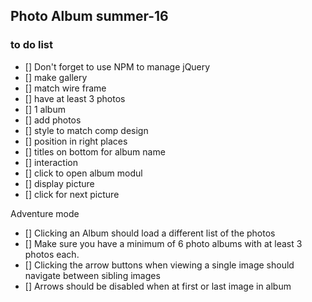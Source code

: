 ## Photo Album summer-16

### to do list
- [] Don't forget to use NPM to manage jQuery
- [] make gallery
 - [] match wire frame
 - [] have at least 3 photos
 - [] 1 album
- [] add photos
- [] style to match comp design
 - [] position in right places
 - [] titles on bottom for album name
- [] interaction
 - [] click to open album modul
 - [] display picture
 - [] click for next picture

 Adventure mode
 - [] Clicking an Album should load a different list of the photos
 - [] Make sure you have a minimum of 6 photo albums with at least 3 photos each.
 - [] Clicking the arrow buttons when viewing a single image should navigate between sibling images
 - [] Arrows should be disabled when at first or last image in album
